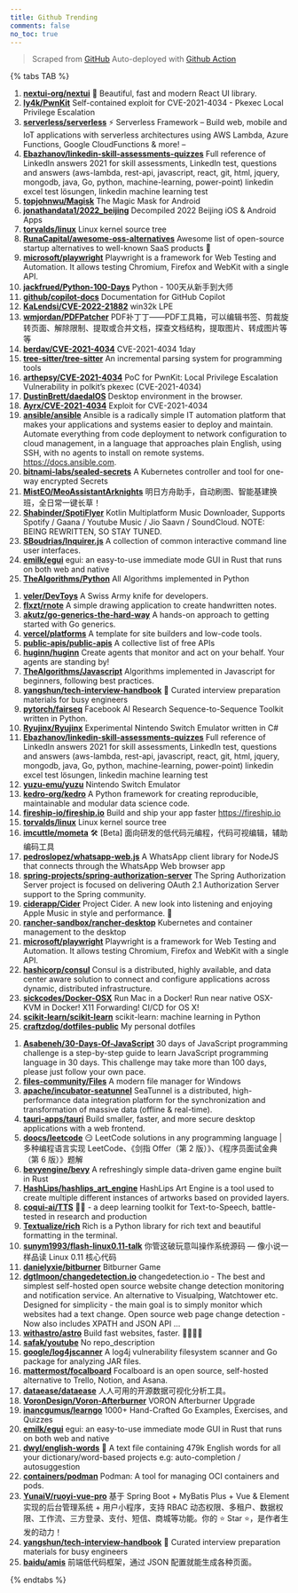 ```yaml
---
title: Github Trending
comments: false
no_toc: true
---
```


> Scraped from [GitHub](https://github.com/trending)
Auto-deployed with [Github Action](https://docs.github.com/en/actions)

{% tabs TAB %}
<!-- tab Daily -->
1. [**nextui-org/nextui**](https://github.com/nextui-org/nextui)
🚀 Beautiful, fast and modern React UI library.
2. [**ly4k/PwnKit**](https://github.com/ly4k/PwnKit)
Self-contained exploit for CVE-2021-4034 - Pkexec Local Privilege Escalation
3. [**serverless/serverless**](https://github.com/serverless/serverless)
⚡ Serverless Framework – Build web, mobile and IoT applications with serverless architectures using AWS Lambda, Azure Functions, Google CloudFunctions & more! –
4. [**Ebazhanov/linkedin-skill-assessments-quizzes**](https://github.com/Ebazhanov/linkedin-skill-assessments-quizzes)
Full reference of LinkedIn answers 2021 for skill assessments, LinkedIn test, questions and answers (aws-lambda, rest-api, javascript, react, git, html, jquery, mongodb, java, Go, python, machine-learning, power-point) linkedin excel test lösungen, linkedin machine learning test
5. [**topjohnwu/Magisk**](https://github.com/topjohnwu/Magisk)
The Magic Mask for Android
6. [**jonathandata1/2022_beijing**](https://github.com/jonathandata1/2022_beijing)
Decompiled 2022 Beijing iOS & Android Apps
7. [**torvalds/linux**](https://github.com/torvalds/linux)
Linux kernel source tree
8. [**RunaCapital/awesome-oss-alternatives**](https://github.com/RunaCapital/awesome-oss-alternatives)
Awesome list of open-source startup alternatives to well-known SaaS products 🚀
9. [**microsoft/playwright**](https://github.com/microsoft/playwright)
Playwright is a framework for Web Testing and Automation. It allows testing Chromium, Firefox and WebKit with a single API.
10. [**jackfrued/Python-100-Days**](https://github.com/jackfrued/Python-100-Days)
Python - 100天从新手到大师
11. [**github/copilot-docs**](https://github.com/github/copilot-docs)
Documentation for GitHub Copilot
12. [**KaLendsi/CVE-2022-21882**](https://github.com/KaLendsi/CVE-2022-21882)
win32k LPE
13. [**wmjordan/PDFPatcher**](https://github.com/wmjordan/PDFPatcher)
PDF补丁丁——PDF工具箱，可以编辑书签、剪裁旋转页面、解除限制、提取或合并文档，探查文档结构，提取图片、转成图片等等
14. [**berdav/CVE-2021-4034**](https://github.com/berdav/CVE-2021-4034)
CVE-2021-4034 1day
15. [**tree-sitter/tree-sitter**](https://github.com/tree-sitter/tree-sitter)
An incremental parsing system for programming tools
16. [**arthepsy/CVE-2021-4034**](https://github.com/arthepsy/CVE-2021-4034)
PoC for PwnKit: Local Privilege Escalation Vulnerability in polkit’s pkexec (CVE-2021-4034)
17. [**DustinBrett/daedalOS**](https://github.com/DustinBrett/daedalOS)
Desktop environment in the browser.
18. [**Ayrx/CVE-2021-4034**](https://github.com/Ayrx/CVE-2021-4034)
Exploit for CVE-2021-4034
19. [**ansible/ansible**](https://github.com/ansible/ansible)
Ansible is a radically simple IT automation platform that makes your applications and systems easier to deploy and maintain. Automate everything from code deployment to network configuration to cloud management, in a language that approaches plain English, using SSH, with no agents to install on remote systems. https://docs.ansible.com.
20. [**bitnami-labs/sealed-secrets**](https://github.com/bitnami-labs/sealed-secrets)
A Kubernetes controller and tool for one-way encrypted Secrets
21. [**MistEO/MeoAssistantArknights**](https://github.com/MistEO/MeoAssistantArknights)
明日方舟助手，自动刷图、智能基建换班，全日常一键长草！
22. [**Shabinder/SpotiFlyer**](https://github.com/Shabinder/SpotiFlyer)
Kotlin Multiplatform Music Downloader, Supports Spotify / Gaana / Youtube Music / Jio Saavn / SoundCloud. NOTE: BEING REWRITTEN, SO STAY TUNED.
23. [**SBoudrias/Inquirer.js**](https://github.com/SBoudrias/Inquirer.js)
A collection of common interactive command line user interfaces.
24. [**emilk/egui**](https://github.com/emilk/egui)
egui: an easy-to-use immediate mode GUI in Rust that runs on both web and native
25. [**TheAlgorithms/Python**](https://github.com/TheAlgorithms/Python)
All Algorithms implemented in Python
<!-- endtab -->
<!-- tab Weekly -->
1. [**veler/DevToys**](https://github.com/veler/DevToys)
A Swiss Army knife for developers.
2. [**flxzt/rnote**](https://github.com/flxzt/rnote)
A simple drawing application to create handwritten notes.
3. [**akutz/go-generics-the-hard-way**](https://github.com/akutz/go-generics-the-hard-way)
A hands-on approach to getting started with Go generics.
4. [**vercel/platforms**](https://github.com/vercel/platforms)
A template for site builders and low-code tools.
5. [**public-apis/public-apis**](https://github.com/public-apis/public-apis)
A collective list of free APIs
6. [**huginn/huginn**](https://github.com/huginn/huginn)
Create agents that monitor and act on your behalf. Your agents are standing by!
7. [**TheAlgorithms/Javascript**](https://github.com/TheAlgorithms/Javascript)
Algorithms implemented in Javascript for beginners, following best practices.
8. [**yangshun/tech-interview-handbook**](https://github.com/yangshun/tech-interview-handbook)
💯 Curated interview preparation materials for busy engineers
9. [**pytorch/fairseq**](https://github.com/pytorch/fairseq)
Facebook AI Research Sequence-to-Sequence Toolkit written in Python.
10. [**Ryujinx/Ryujinx**](https://github.com/Ryujinx/Ryujinx)
Experimental Nintendo Switch Emulator written in C#
11. [**Ebazhanov/linkedin-skill-assessments-quizzes**](https://github.com/Ebazhanov/linkedin-skill-assessments-quizzes)
Full reference of LinkedIn answers 2021 for skill assessments, LinkedIn test, questions and answers (aws-lambda, rest-api, javascript, react, git, html, jquery, mongodb, java, Go, python, machine-learning, power-point) linkedin excel test lösungen, linkedin machine learning test
12. [**yuzu-emu/yuzu**](https://github.com/yuzu-emu/yuzu)
Nintendo Switch Emulator
13. [**kedro-org/kedro**](https://github.com/kedro-org/kedro)
A Python framework for creating reproducible, maintainable and modular data science code.
14. [**fireship-io/fireship.io**](https://github.com/fireship-io/fireship.io)
Build and ship your app faster https://fireship.io
15. [**torvalds/linux**](https://github.com/torvalds/linux)
Linux kernel source tree
16. [**imcuttle/mometa**](https://github.com/imcuttle/mometa)
🛠 [Beta] 面向研发的低代码元编程，代码可视编辑，辅助编码工具
17. [**pedroslopez/whatsapp-web.js**](https://github.com/pedroslopez/whatsapp-web.js)
A WhatsApp client library for NodeJS that connects through the WhatsApp Web browser app
18. [**spring-projects/spring-authorization-server**](https://github.com/spring-projects/spring-authorization-server)
The Spring Authorization Server project is focused on delivering OAuth 2.1 Authorization Server support to the Spring community.
19. [**ciderapp/Cider**](https://github.com/ciderapp/Cider)
Project Cider. A new look into listening and enjoying Apple Music in style and performance. 🚀
20. [**rancher-sandbox/rancher-desktop**](https://github.com/rancher-sandbox/rancher-desktop)
Kubernetes and container management to the desktop
21. [**microsoft/playwright**](https://github.com/microsoft/playwright)
Playwright is a framework for Web Testing and Automation. It allows testing Chromium, Firefox and WebKit with a single API.
22. [**hashicorp/consul**](https://github.com/hashicorp/consul)
Consul is a distributed, highly available, and data center aware solution to connect and configure applications across dynamic, distributed infrastructure.
23. [**sickcodes/Docker-OSX**](https://github.com/sickcodes/Docker-OSX)
Run Mac in a Docker! Run near native OSX-KVM in Docker! X11 Forwarding! CI/CD for OS X!
24. [**scikit-learn/scikit-learn**](https://github.com/scikit-learn/scikit-learn)
scikit-learn: machine learning in Python
25. [**craftzdog/dotfiles-public**](https://github.com/craftzdog/dotfiles-public)
My personal dotfiles
<!-- endtab -->
<!-- tab Monthly -->
1. [**Asabeneh/30-Days-Of-JavaScript**](https://github.com/Asabeneh/30-Days-Of-JavaScript)
30 days of JavaScript programming challenge is a step-by-step guide to learn JavaScript programming language in 30 days. This challenge may take more than 100 days, please just follow your own pace.
2. [**files-community/Files**](https://github.com/files-community/Files)
A modern file manager for Windows
3. [**apache/incubator-seatunnel**](https://github.com/apache/incubator-seatunnel)
SeaTunnel is a distributed, high-performance data integration platform for the synchronization and transformation of massive data (offline & real-time).
4. [**tauri-apps/tauri**](https://github.com/tauri-apps/tauri)
Build smaller, faster, and more secure desktop applications with a web frontend.
5. [**doocs/leetcode**](https://github.com/doocs/leetcode)
😏 LeetCode solutions in any programming language | 多种编程语言实现 LeetCode、《剑指 Offer（第 2 版）》、《程序员面试金典（第 6 版）》题解
6. [**bevyengine/bevy**](https://github.com/bevyengine/bevy)
A refreshingly simple data-driven game engine built in Rust
7. [**HashLips/hashlips_art_engine**](https://github.com/HashLips/hashlips_art_engine)
HashLips Art Engine is a tool used to create multiple different instances of artworks based on provided layers.
8. [**coqui-ai/TTS**](https://github.com/coqui-ai/TTS)
🐸💬 - a deep learning toolkit for Text-to-Speech, battle-tested in research and production
9. [**Textualize/rich**](https://github.com/Textualize/rich)
Rich is a Python library for rich text and beautiful formatting in the terminal.
10. [**sunym1993/flash-linux0.11-talk**](https://github.com/sunym1993/flash-linux0.11-talk)
你管这破玩意叫操作系统源码 — 像小说一样品读 Linux 0.11 核心代码
11. [**danielyxie/bitburner**](https://github.com/danielyxie/bitburner)
Bitburner Game
12. [**dgtlmoon/changedetection.io**](https://github.com/dgtlmoon/changedetection.io)
changedetection.io - The best and simplest self-hosted open source website change detection monitoring and notification service. An alternative to Visualping, Watchtower etc. Designed for simplicity - the main goal is to simply monitor which websites had a text change. Open source web page change detection - Now also includes XPATH and JSON API …
13. [**withastro/astro**](https://github.com/withastro/astro)
Build fast websites, faster. 🚀🧑‍🚀✨
14. [**safak/youtube**](https://github.com/safak/youtube)
No repo_description
15. [**google/log4jscanner**](https://github.com/google/log4jscanner)
A log4j vulnerability filesystem scanner and Go package for analyzing JAR files.
16. [**mattermost/focalboard**](https://github.com/mattermost/focalboard)
Focalboard is an open source, self-hosted alternative to Trello, Notion, and Asana.
17. [**dataease/dataease**](https://github.com/dataease/dataease)
人人可用的开源数据可视化分析工具。
18. [**VoronDesign/Voron-Afterburner**](https://github.com/VoronDesign/Voron-Afterburner)
VORON Afterburner Upgrade
19. [**inancgumus/learngo**](https://github.com/inancgumus/learngo)
1000+ Hand-Crafted Go Examples, Exercises, and Quizzes
20. [**emilk/egui**](https://github.com/emilk/egui)
egui: an easy-to-use immediate mode GUI in Rust that runs on both web and native
21. [**dwyl/english-words**](https://github.com/dwyl/english-words)
📝 A text file containing 479k English words for all your dictionary/word-based projects e.g: auto-completion / autosuggestion
22. [**containers/podman**](https://github.com/containers/podman)
Podman: A tool for managing OCI containers and pods.
23. [**YunaiV/ruoyi-vue-pro**](https://github.com/YunaiV/ruoyi-vue-pro)
基于 Spring Boot + MyBatis Plus + Vue & Element 实现的后台管理系统 + 用户小程序，支持 RBAC 动态权限、多租户、数据权限、工作流、三方登录、支付、短信、商城等功能。你的 ⭐️ Star ⭐️，是作者生发的动力！
24. [**yangshun/tech-interview-handbook**](https://github.com/yangshun/tech-interview-handbook)
💯 Curated interview preparation materials for busy engineers
25. [**baidu/amis**](https://github.com/baidu/amis)
前端低代码框架，通过 JSON 配置就能生成各种页面。
<!-- endtab -->
{% endtabs %}
